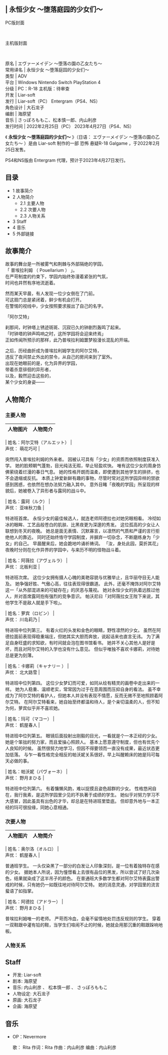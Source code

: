|  永恒少女 ～堕落庭园的少女们～  
---  
  
PC版封面

</br>

主机版封面

</br>  
  
原名  |  エヴァーメイデン ～堕落の園の乙女たち～   
常用译名  |  永恒少女 ～堕落庭园的少女们～   
类型  |  ADV   
平台  |  Windows  Nintendo Switch  PlayStation 4   
分级  |  PC：R-18  主机版：待审查   
开发  |  Liar-soft   
发行  |  Liar-soft（PC）  Entergram（PS4、NS）   
角色设计  |  大石龙子   
编剧  |  海原望   
音乐  |  さっぽろももこ、松本慎一郎、内山利彦   
发行时间  |  2022年2月25日（PC）  2023年4月27日（PS4、NS）   
  
《 **永恒少女 ～堕落庭园的少女们～** 》（日语：  エヴァーメイデン ～堕落の園の乙女たち～  ）是由  Liar-soft  制作的一部  恐怖
悬疑R-18  Galgame  ，于2022年2月25日发售。

PS4和NS版由  Entergram  代理，预计于2023年4月27日发行。

##  目录

  * 1  故事简介 
  * 2  人物简介 
    * 2.1  主要人物 
    * 2.2  次要人物 
    * 2.3  人物关系 
  * 3  Staff 
  * 4  音乐 
  * 5  外部链接 

##  故事简介

故事的舞台是一所被雾气和荆棘与外部隔绝的学园，  
「  普埃拉利姆  （  Pouellarium  ）  」。  
在严苛制度的约束下，学园内始终弥漫着紧张的气氛，  
时间也井然有序地流逝着。  
  
然而某天早晨，有人发现一位少女倒在了门前。  
可这扇门总是紧闭着，鲜少有机会打开。  
在警惕的视线中，少女按照要求报出了自己的名字。  
  
「阿尔艾特」  
  
刹那间，时钟塔上锈迹斑斑、沉寂已久的钟剧烈轰鸣了起来。  
「时钟塔的钟声鸣响之时，这所学园将会迎来终焉」  
正如传闻所预示的那样，此乃普埃拉利姆噩梦般漫长混乱的开端。  
  
之后，历经曲折成为普埃拉利姆学生的阿尔艾特，  
违反了夜间禁止外出的禁令，从自己的房间来到了室外。  
出现在她眼前的是，化为异界的学园，  
带着杀意徘徊的异形者，  
以及，毅然迎击这些的，  
某个少女的身姿——

##  人物简介

###  主要人物

|  人物图片  |  人物简介   
---|---  
  
|  姓名：阿尔艾特（アルエット）  |   
声优：  萌花巧可  |   
  
突然闯入普埃拉利姆的外来者。  因被认可具有「少女」的资质而依照制度获准入学。  她的脸颊朝气蓬勃，目光纯洁无瑕，举止轻盈欢快。
唯有这位少女的周身仿佛萦绕着烂漫的春日气息。  她的性格开朗而温柔，即使遭到其他学生的排挤，也不会退缩或反抗。
本质上钟爱新鲜有趣的事物，尽管时常对这所学园异样的禁欲感到困惑，也依然在想办法努力融入其中。
意外目睹「夜晚的学园」所呈现的样貌后，她被卷入了异形者与露珂的战斗中。 </br>  
  
|  姓名：露珂（ルク）  |   
声优：  亚味秋刀鱼  |   
  
特进班首席。  永恒少女的最佳候选人，就连老师阿德拉也对她另眼相看。  冷彻如冰的眼眸、工艺品般苍白的肌肤、比黑夜更为深邃的秀发。
这位孤高的少女让人联想到冬天的夜晚。  她总是面无表情、沉默寡言，以凛然的气质和严谨的言行拒绝他人的靠近。
同时还始终恪守学园制度，并摒弃一切杂念，不断磨练身为「少女」的自己。  早晨醒来后，她会跪地吟诵祈祷词。  「汝，身处此园，莫折其花」
夜晚时分则在化作异界的学园中，与来历不明的怪物战斗着。 </br>  
  
|  姓名：阿薇拉（アヴェルラ）  |   
声优：  北板利亚  |   
  
特进班次席。  这位少女拥有摄人心魄的美艳容貌与优雅举止，且华丽夺目无人能及。  她争强好胜、气傲心高，往往表现得很霸道。
此外，还毫不掩饰对阿尔艾特这一「从外部混进来的可疑存在」的厌恶与蔑视。  她对永恒少女的执着远胜过他人，并对首席露珂抱有强烈的竞争意识。
帕沃尼曰「对阿薇拉女王陛下来说，其他学生不是敌人就是手下啦」。 </br>  
  
|  姓名：萝宾（ロビン）  |   
声优：  川岛莉乃  |   
  
特进班中位列第三。  有着火红的头发和金色的眼睛，野性凛然的少女。  虽然在阿德拉面前表现得稳重端庄，但她其实大胆而奔放，说起话来也直言无讳。
为了满足自身旺盛的求知欲，有时间就会泡在图书馆看书。  她并不关心其他人是好是坏，而且对阿尔艾特的入学也没有什么意见。
但似乎唯独不喜欢卡娜莉，对待她总是更为刻薄。 </br>  
  
|  姓名：卡娜莉（キャナリー ）  |   
声优：  北大路雪  |   
  
特进班中位列第四。  这位少女梦幻而可爱，如同从绘有精灵的画卷中走出来的一样。  她为人稳重、温顺老实，常常因为过于在意周围而压抑自身的看法。
虽不幸成为了阿尔艾特的看护人，但她本人并没有表现不情愿，反而无微不至地照顾着阿尔艾特。
在阿尔艾特看来，她自始至终都温和待人，是个亲切温柔的人，但不知为何，萝宾似乎并不喜欢她。 </br>  
  
|  姓名：玛可（マコー）  |   
声优：  鹤屋春人  |   
  
特进班中位列第五。  眼镜后面投射出刚毅的目光，一看就是个一本正经的少女。  她是个笨拙的努力家，而且爱操心照顾人。
基本上愿意遵守制度，但也有优先个人良知的时候。  虽然很努力地学习，但因不得要领而一直没有成果，最近状态更加低落。
与乍一看性格完全相反的帕沃妮关系很好。早上叫醒赖床的她是玛可每天必做的事。 </br>  
  
|  姓名：帕沃妮（パヴォーネ）  |   
声优：  野月まひる  |   
  
特进班中位列第六。  有着慵懒风韵，难以捉摸且姿色超群的少女。  性格悠闲自在，我行我素，是这所学园里少见的不执著于成绩的学生。
她似乎对努力学习不大感冒，因此虽具有出色的才华，却总是在特进班里垫底。  但却意外地与一本正经的玛可很投缘，同她心意相通。 </br>  
  
###  次要人物

|  人物图片  |  人物简介   
---|---  
  
|  姓名：奥尔洛（オルロ）  |   
声优：  鹤屋春人  |   
  
普通班学生。  一头仅染黑了一部分的白发让人印象深刻，是一位有着独特存在感的少女。
据她本人所说，因为憧憬看上去很有品位的黑发，所以尝试了好几次染色，结果就染成了这半吊子的颜色。
在普通班大多数学生都对阿尔艾特表露出警戒的时候，只有她仍一如既往地对待阿尔艾特。  她的消息灵通，对学园里的流言蜚语了如指掌。 </br>  
  
|  姓名：阿德拉（アドラー）  |   
声优：  野月まひる  |   
  
普埃拉利姆唯一的老师。  严苛而冷血，会毫不留情地处罚违反规则的学生。  穿着一双鞋跟中灌有铅的鞋，当学生们喧闹不止的时候，她就会用那沉重的鞋跟跺响地板。
</br>  
  
###  人物关系

##  Staff

  * 开发:  Liar-soft 
  * 剧本:  海原望 
  * 音乐:  内山利彦  、  松本慎一郎  、  さっぽろももこ 
  * 人物设定: 大石龙子 
  * 原画: 大石龙子 
  * 企画: 海原望 

##  音乐

  * OP：Nevermore 

     歌：  Rita 
     作词：Rita 
     作曲：内山利彦 
     编曲：内山利彦 